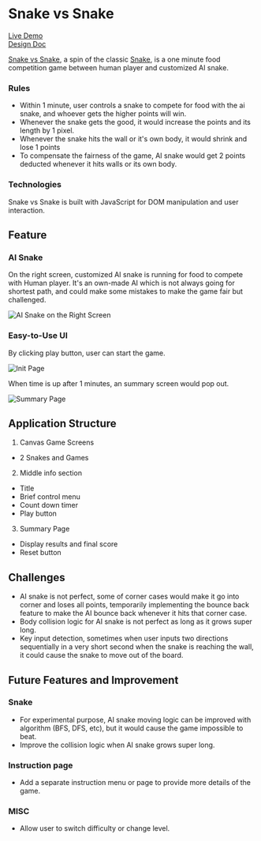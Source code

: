 # Snake vs Snake
[Live Demo](https://juzen2003.github.io/)  
[Design Doc](https://github.com/juzen2003/Snake-vs-Snake/wiki)

[Snake vs Snake](https://juzen2003.github.io/), a spin of the classic [Snake](https://www.google.com/search?q=classic+snake+game&oq=classic+snake+game&aqs=chrome..69i57j69i60j0l4.3008j0j7&sourceid=chrome&ie=UTF-8), is a one minute food competition game between human player and customized AI snake.

### Rules
+ Within 1 minute, user controls a snake to compete for food with the ai snake, and whoever gets the higher points will win.
+ Whenever the snake gets the good, it would increase the points and its length by 1 pixel.
+ Whenever the snake hits the wall or it's own body, it would shrink and lose 1 points
+ To compensate the fairness of the game, AI snake would get 2 points deducted whenever it hits walls or its own body.

### Technologies

Snake vs Snake is built with JavaScript for DOM manipulation and user interaction.

## Feature
### AI Snake
On the right screen, customized AI snake is running for food to compete with Human player. It's an own-made AI which is not always going for shortest path, and could make some mistakes to make the game fair but challenged.

![AI Snake on the Right Screen](https://github.com/juzen2003/Snake-vs-Snake/blob/master/images/gameRunning.png)

### Easy-to-Use UI
By clicking play button, user can start the game.

![Init Page ](https://github.com/juzen2003/Snake-vs-Snake/blob/master/images/gamePage.png)

When time is up after 1 minutes, an summary screen would pop out.

![Summary Page ](https://github.com/juzen2003/Snake-vs-Snake/blob/master/images/gameRunning.png)

## Application Structure
1. Canvas Game Screens
 + 2 Snakes and Games
2. Middle info section
 + Title
 + Brief control menu
 + Count down timer
 + Play button
3. Summary Page
 + Display results and final score
 + Reset button


## Challenges
* AI snake is not perfect, some of corner cases would make it go into corner and loses all points, temporarily implementing the bounce back feature to make the AI bounce back whenever it hits that corner case.
* Body collision logic for AI snake is not perfect as long as it grows super long.
* Key input detection, sometimes when user inputs two directions sequentially in a very short second when the snake is reaching the wall, it could cause the snake to move out of the board.

## Future Features and Improvement
### Snake
* For experimental purpose, AI snake moving logic can be improved with algorithm (BFS, DFS, etc), but it would cause the game impossible to beat.
* Improve the collision logic when AI snake grows super long.

### Instruction page
* Add a separate instruction menu or page to provide more details of the game.

### MISC
* Allow user to switch difficulty or change level.
